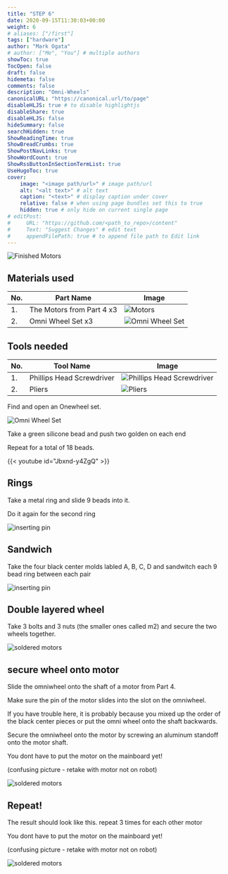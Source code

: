 ```yaml
---
title: "STEP 6"
date: 2020-09-15T11:30:03+00:00
weight: 6
# aliases: ["/first"]
tags: ["hardware"]
author: "Mark Ogata"
# author: ["Me", "You"] # multiple authors
showToc: true
TocOpen: false
draft: false
hidemeta: false
comments: false
description: "Omni-Wheels"
canonicalURL: "https://canonical.url/to/page"
disableHLJS: true # to disable highlightjs
disableShare: true
disableHLJS: false
hideSummary: false
searchHidden: true
ShowReadingTime: true
ShowBreadCrumbs: true
ShowPostNavLinks: true
ShowWordCount: true
ShowRssButtonInSectionTermList: true
UseHugoToc: true
cover:
    image: "<image path/url>" # image path/url
    alt: "<alt text>" # alt text
    caption: "<text>" # display caption under cover
    relative: false # when using page bundles set this to true
    hidden: true # only hide on current single page
# editPost:
#     URL: "https://github.com/<path_to_repo>/content"
#     Text: "Suggest Changes" # edit text
#     appendFilePath: true # to append file path to Edit link
---
```




![Finished Motors](/img/steps/omniwheelFinished.jpg)

## Materials used

| No. | Part Name                 | Image                                       |
|-----|---------------------------|---------------------------------------------|
| 1.  | The Motors from Part 4 x3 | ![Motors](/img/motorsfinished.PNG)                   |
| 2.  | Omni Wheel Set x3         | ![Omni Wheel Set](/img/wheels.jpg)        |

## Tools needed

| No. | Tool Name                | Image                                       |
|-----|--------------------------|---------------------------------------------|
| 1.  | Phillips Head Screwdriver | ![Phillips Head Screwdriver](/img/phillips.jpg) |
| 2.  | Pliers                   | ![Pliers](/img/pliers.jpg)                   |


Find and open an Onewheel set.

![Omni Wheel Set](/img/wheels.jpg)


Take a green silicone bead and push two golden on each end

Repeat for a total of 18 beads.

{{< youtube id="Jbxnd-y4ZgQ" >}}


## Rings

Take a metal ring and slide 9 beads into it.

Do it again for the second ring

![inserting pin](/img/steps/completering.jpg)

## Sandwich

Take the four black center molds labled A, B, C, D and sandwitch each 9 bead ring between each pair

![inserting pin](/img/steps/sandwich.jpg)

## Double layered wheel

Take 3 bolts and 3 nuts (the smaller ones called m2) and secure the two wheels together.

![soldered motors](/img/steps/doublesandwitch.jpg)

## secure wheel onto motor

Slide the omniwheel onto the shaft of a motor from Part 4.

Make sure the pin of the motor slides into the slot on the omniwheel.

If you have trouble here, it is probably because you mixed up the order of the black center pieces or put the omni wheel onto the shaft backwards.

Secure the omniwheel onto the motor by screwing an aluminum standoff onto the motor shaft.

You dont have to put the motor on the mainboard yet!

(confusing picture - retake with motor not on robot)

![soldered motors](/img/steps/omniweelwithoutstandoff.jpg)

## Repeat!

The result should look like this.
repeat 3 times for each other motor

You dont have to put the motor on the mainboard yet!

(confusing picture - retake with motor not on robot)


![soldered motors](/img/steps/omniwheelFinished.jpg)

